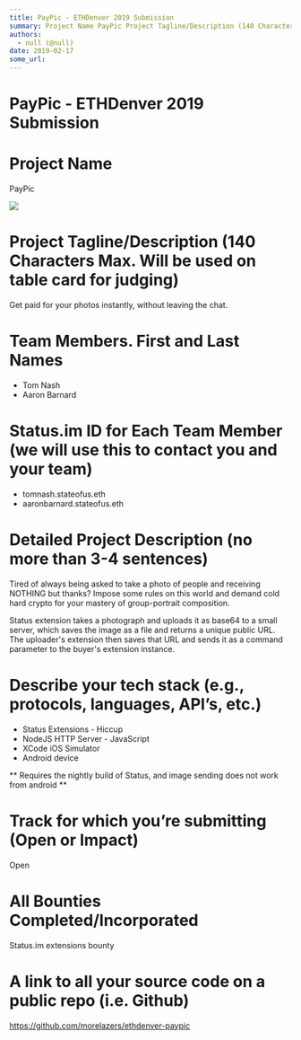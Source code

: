 ```yaml
---
title: PayPic - ETHDenver 2019 Submission
summary: Project Name PayPic Project Tagline/Description (140 Characters Max. Will be used on table card for judging) Get paid for your photos instantly, without leaving the chat. Team Members. First and Last Names Tom Nash Aaron Barnard Status.im ID for Each Team Member (we will use this to contact you and your team) tomnash.stateofus.eth aaronbarnard.stateofus.eth Detailed Project Description (no more than 3-4 sentences) Tired of always being asked to take a photo of people and receiving NOTHING but th
authors:
  - null (@null)
date: 2019-02-17
some_url: 
---
```


# PayPic - ETHDenver 2019 Submission

# Project Name
PayPic

![](https://api.kauri.io:443/ipfs/QmY4gqTMBMhTXeLTQSMcktPKjRKxx5J47LBXzMF62JJ4ic)

# Project Tagline/Description (140 Characters Max. Will be used on table card for judging)
Get paid for your photos instantly, without leaving the chat.

# Team Members. First and Last Names

- Tom Nash
- Aaron Barnard

# Status.im ID for Each Team Member (we will use this to contact you and your team)

- tomnash.stateofus.eth
- aaronbarnard.stateofus.eth

# Detailed Project Description (no more than 3-4 sentences)
Tired of always being asked to take a photo of people and receiving NOTHING but thanks? Impose some rules on this world and demand cold hard crypto for your mastery of group-portrait composition.

Status extension takes a photograph and uploads it as base64 to a small server, which saves the image as a file and returns a unique public URL. The uploader's extension then saves that URL and sends it as a command parameter to the buyer's extension instance.

# Describe your tech stack (e.g., protocols, languages, API’s, etc.)

- Status Extensions - Hiccup
- NodeJS HTTP Server - JavaScript
- XCode iOS Simulator
- Android device

** Requires the nightly build of Status, and image sending does not work from android **

# Track for which you’re submitting (Open or Impact)
Open

# All Bounties Completed/Incorporated
Status.im extensions bounty

# A link to all your source code on a public repo (i.e. Github)
https://github.com/morelazers/ethdenver-paypic



